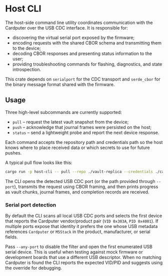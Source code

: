 # Host CLI

The host-side command line utility coordinates communication with the Cardputer over the USB CDC interface. It is responsible for:

- discovering the virtual serial port exposed by the firmware;
- encoding requests with the shared CBOR schema and transmitting them to the device;
- decoding CBOR responses and presenting status information to the user;
- providing troubleshooting commands for flashing, diagnostics, and state introspection.

This crate depends on `serialport` for the CDC transport and `serde_cbor` for the binary message format shared with the firmware.

## Usage

Three high-level subcommands are currently supported:

- `pull` – request the latest vault snapshot from the device;
- `push` – acknowledge that journal frames were persisted on the host;
- `status` – send a lightweight probe and report the next device response.

Each command accepts the repository path and credentials path so the host knows where to place received data or which secrets to use for future pushes.

A typical pull flow looks like this:

```bash
cargo run -p host-cli -- pull --repo ./vault-replica --credentials ./cardputer.json
```

The CLI opens the detected USB CDC port (or the path provided through `--port`), transmits the request using CBOR framing, and then prints progress as vault chunks, journal frames, and completion records are received.

### Serial port detection

By default the CLI scans all local USB CDC ports and selects the first device that reports the Cardputer vendor/product pair (`VID 0x303A`, `PID 0x4001`). If multiple ports expose that identity it prefers the one whose USB metadata references `Cardputer` or `M5Stack` in the product, manufacturer, or serial fields.

Pass `--any-port` to disable the filter and open the first enumerated USB serial device. This is useful when testing against mock firmware or development boards that use a different USB descriptor. When no matching Cardputer is found the CLI reports the expected VID/PID and suggests using the override for debugging.
